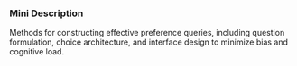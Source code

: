 ### Mini Description

Methods for constructing effective preference queries, including question formulation, choice architecture, and interface design to minimize bias and cognitive load.
